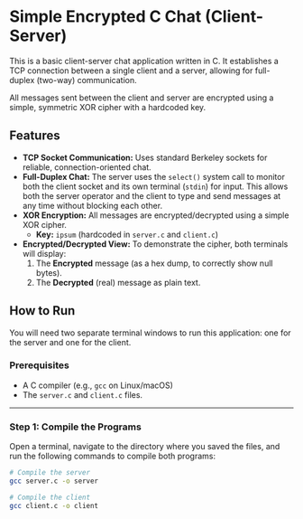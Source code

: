 # Simple Encrypted C Chat (Client-Server)

This is a basic client-server chat application written in C. It establishes a TCP connection between a single client and a server, allowing for full-duplex (two-way) communication.

All messages sent between the client and server are encrypted using a simple, symmetric XOR cipher with a hardcoded key.

## Features

* **TCP Socket Communication:** Uses standard Berkeley sockets for reliable, connection-oriented chat.
* **Full-Duplex Chat:** The server uses the `select()` system call to monitor both the client socket and its own terminal (`stdin`) for input. This allows both the server operator and the client to type and send messages at any time without blocking each other.
* **XOR Encryption:** All messages are encrypted/decrypted using a simple XOR cipher.
    * **Key:** `ipsum` (hardcoded in `server.c` and `client.c`)
* **Encrypted/Decrypted View:** To demonstrate the cipher, both terminals will display:
    1.  The **Encrypted** message (as a hex dump, to correctly show null bytes).
    2.  The **Decrypted** (real) message as plain text.

## How to Run

You will need two separate terminal windows to run this application: one for the server and one for the client.

### Prerequisites

* A C compiler (e.g., `gcc` on Linux/macOS)
* The `server.c` and `client.c` files.

---

### Step 1: Compile the Programs

Open a terminal, navigate to the directory where you saved the files, and run the following commands to compile both programs:

```bash
# Compile the server
gcc server.c -o server

# Compile the client
gcc client.c -o client
